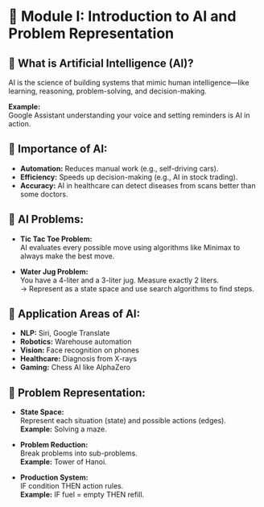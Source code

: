 # 📘 Module I: Introduction to AI and Problem Representation

## 🔹 What is Artificial Intelligence (AI)?
AI is the science of building systems that mimic human intelligence—like learning, reasoning, problem-solving, and decision-making.

**Example:**  
Google Assistant understanding your voice and setting reminders is AI in action.

## 🔹 Importance of AI:
- **Automation:** Reduces manual work (e.g., self-driving cars).
- **Efficiency:** Speeds up decision-making (e.g., AI in stock trading).
- **Accuracy:** AI in healthcare can detect diseases from scans better than some doctors.

## 🔹 AI Problems:
- **Tic Tac Toe Problem:**  
  AI evaluates every possible move using algorithms like Minimax to always make the best move.

- **Water Jug Problem:**  
  You have a 4-liter and a 3-liter jug. Measure exactly 2 liters.  
  → Represent as a state space and use search algorithms to find steps.

## 🔹 Application Areas of AI:
- **NLP:** Siri, Google Translate
- **Robotics:** Warehouse automation
- **Vision:** Face recognition on phones
- **Healthcare:** Diagnosis from X-rays
- **Gaming:** Chess AI like AlphaZero

## 🔹 Problem Representation:
- **State Space:**  
  Represent each situation (state) and possible actions (edges).  
  **Example:** Solving a maze.

- **Problem Reduction:**  
  Break problems into sub-problems.  
  **Example:** Tower of Hanoi.

- **Production System:**  
  IF condition THEN action rules.  
  **Example:** IF fuel = empty THEN refill.
